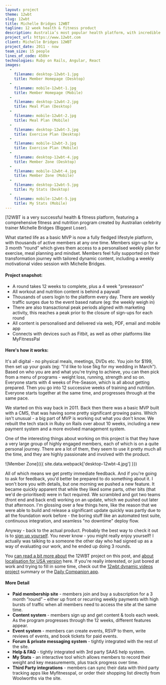 ```yaml
---
layout: project
theme: 12wbt
slug: 12wbt
title: Michelle Bridges 12WBT
tagline: 12 week health & fitness product
description: Australia’s most popular health platform, with incredible growth. Nutrition, fitness and mindset.
project_url: https://www.12wbt.com
client: Michelle Bridges 12WBT
project_date: 2011 - now
team_size: 15 people
lines_of_code: 450k+
technologies: Ruby on Rails, Angular, React
images:
  -
    filename: desktop-12wbt-1.jpg
    title: Member Homepage (Desktop)
  -
    filename: mobile-12wbt-1.jpg
    title: Member Homepage (Mobile)
  -
    filename: desktop-12wbt-2.jpg
    title: Meal Plan (Desktop)
  -
    filename: mobile-12wbt-2.jpg
    title: Meal Plan (Mobile)
  -
    filename: desktop-12wbt-3.jpg
    title: Exercise Plan (Desktop)
  -
    filename: mobile-12wbt-3.jpg
    title: Exercise Plan (Mobile)
  -
    filename: desktop-12wbt-4.jpg
    title: Member Zone (Desktop)
  -
    filename: mobile-12wbt-4.jpg
    title: Member Zone (Mobile)
  -
    filename: desktop-12wbt-5.jpg
    title: My Stats (Desktop)
  -
    filename: mobile-12wbt-5.jpg
    title: My Stats (Mobile)
---
```


[12WBT is a very successful health & fitness platform, featuring a comprehensive fitness and nutrition program created by Australian celebrity trainer Michelle Bridges (Biggest Loser). 

What started life as a basic MVP is now a fully fledged lifestyle platform, with thousands of active members at any one time. Members sign-up for a 3 month “round” which gives them access to a personalised weekly plan for exercise, meal planning and mindset. Members feel fully supported on their transformation journey with tailored dynamic content, including a weekly motivational video session with Michelle Bridges. 

#### Project snapshot:

- A round takes 12 weeks to complete, plus a 4 week "preseason"
- All workout and nutrition content is behind a paywall
- Thousands of users login to the platform every day. There are weekly traffic surges due to the event based nature (eg: the weekly weigh in)
- There are also transactional peak periods aligned with marketing activity, this reaches a peak prior to the closure of sign-ups for each round
- All content is personalised and delivered via web, PDF, email and mobile app
- Connects with devices such as Fitbit, as well as other platforms like MyFitnessPal

#### Here's how it works:

It's all digital - no physical meals, meetings, DVDs etc. You join for $199, then set up your goals (eg: "I'd like to lose 5kg for my wedding in March"). Based on who you are and what you're trying to achieve, you can then pick from a menu of programs - weight loss, running, strength and so on. Everyone starts with 4 weeks of Pre-Season, which is all about getting prepared. Then you go into 12 successive weeks of training and nutrition. Everyone starts together at the same time, and progresses through at the same pace.

We started on this way back in 2011. Back then there was a basic MVP built with a CMS, that was having some pretty significant growing pains. Which isn't unusual - a big part of MVP is working out what you don't know. We rebuilt the tech stack in Ruby on Rails over about 10 weeks, including a new payment system and a more evolved management system.

One of the interesting things about working on this project is that they have a very large group of highly engaged members, each of which is on a quite personal journey. There are a lot of them, they seem to use it pretty much all the time, and they are highly passionate and involved with the product.

![Member Zone]({{ site.data.webpack['desktop-12wbt-4.jpg'] }})

All of which means we get pretty immediate feedback. And if you're going to ask for feedback, you'd better be prepared to do something about it. I won't bore you with details, but one morning we pushed a new feature. It became quickly apparent that while they liked some parts, other bits (that we'd de-prioritised) were in fact required. We scrambled and got two teams (front end and back end) working on an update, which we pushed out later that afternoon. I'm glossing over a few things here, like the reason that we were able to build and release a significant update quickly was partly due to all the foundation work before - the boring stuff like an automated test suite, continuous integration, and seamless "no downtime" deploy flow.

Anyway - back to the actual product. Probably the best way to check it out is to [sign up yourself](https://12wbt.com). You never know - you might really enjoy yourself! I actually was talking to a someone the other day who had signed up as a way of evaluating our work, and he ended up doing 3 rounds.


You [can read a bit more about](https://news.redant.com.au/michelle-bridges-12wbt-build-cace557b7f2d)  the 12WBT project on this post, and [about localisation for USA version](https://news.redant.com.au/what-weve-been-working-on-developing-12wbt-for-the-usa-e55efad40ba1) here. If you're really interested, or just bored at work and trying to fill in some time, check out the [12wbt dynamic videos project](/portfolio/12wbt-dynamic-video/) summary or the [Daily Companion app](/portfolio/12wbt-daily-app).

#### More Detail

* __Paid membership site__ - members join and buy a subscription for a 3 month “round” &#8211; either up front or recurring weekly payments with high bursts of traffic when all members need to access the site at the same time.
* __Content system__ - members sign up and get content &amp; tools each week. As the program progresses through the 12 weeks, different features appear.
* __Event system__ - members can create events, RSVP to them, write reviews of events, and book tickets for paid events.
* __Forum &amp; private messaging system__ - tightly integrated with the rest of the site.
* __Help & FAQ__ - tightly integrated with 3rd party <span class="caps">SAAS</span> help system.
* __My Stats__ - an interactive tool which allows members to record their weight and key measurements, plus track progress over time.
* __Third Party integrations__ - members can sync their data with third party tracking apps like Myfitnesspal, or order their shopping list directly from Woolworths via the site.

